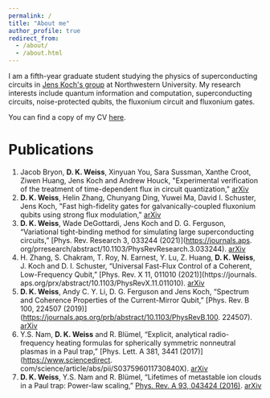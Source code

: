 ```yaml
---
permalink: /
title: "About me"
author_profile: true
redirect_from: 
  - /about/
  - /about.html
---
```


I am a fifth-year graduate student studying the physics of superconducting circuits in
<a href="https://sites.northwestern.edu/koch/" target="_blank">Jens Koch's group</a> at Northwestern University.
My research interests include quantum information and computation, superconducting circuits, 
noise-protected qubits, the fluxonium circuit and fluxonium gates.

You can find a copy of my CV <a href="../files/D_K_Weiss_CV.pdf" target="_blank">here</a>.

# Publications

1. Jacob Bryon, **D. K. Weiss**, Xinyuan You, Sara Sussman, Xanthe Croot, Ziwen Huang, Jens Koch and Andrew Houck,
   "Experimental verification of the treatment of time-dependent flux in circuit quantization," [arXiv](https://arxiv.org/abs/2208.03738)
3. **D. K. Weiss**, Helin Zhang, Chunyang Ding, Yuwei Ma, David I. Schuster, Jens Koch, "Fast high-fidelity gates 
   for galvanically-coupled fluxonium qubits using strong flux modulation," [arXiv](https://arxiv.org/abs/2207.03971) 
4. **D. K. Weiss**, Wade DeGottardi, Jens Koch and D. G. Ferguson, “Variational tight-binding method for
simulating large superconducting circuits,” [Phys. Rev. Research 3, 033244 (2021)](https://journals.aps.
   org/prresearch/abstract/10.1103/PhysRevResearch.3.033244). [arXiv](https://arxiv.org/abs/2104.14377)
5. H. Zhang, S. Chakram, T. Roy, N. Earnest, Y. Lu, Z. Huang, **D. K. Weiss**, J. Koch and D. I. Schuster,
“Universal Fast-Flux Control of a Coherent, Low-Frequency Qubit,” [Phys. Rev. X 11, 011010 (2021)](https://journals.
   aps.org/prx/abstract/10.1103/PhysRevX.11.011010). [arXiv](https://arxiv.org/abs/2002.10653)
6. **D. K. Weiss**, Andy C. Y. Li, D. G. Ferguson and Jens Koch, “Spectrum and Coherence Properties of the
Current-Mirror Qubit,” [Phys. Rev. B 100, 224507 (2019)](https://journals.aps.org/prb/abstract/10.1103/PhysRevB.100.
   224507). [arXiv](https://arxiv.org/abs/1908.04615)
7. Y.S. Nam, **D. K. Weiss** and R. Bl&uuml;mel, “Explicit, analytical radio-frequency heating formulas for spherically
symmetric nonneutral plasmas in a Paul trap,” [Phys. Lett. A 381, 3441 (2017)](https://www.sciencedirect.
   com/science/article/abs/pii/S037596011730840X). [arXiv](https://arxiv.org/abs/1708.03339)
8. **D. K. Weiss**, Y.S. Nam and R. Bl&uuml;mel, “Lifetimes of metastable ion clouds in a Paul trap: Power-law
scaling,” [Phys. Rev. A 93, 043424 (2016)](https://journals.aps.org/pra/abstract/10.1103/PhysRevA.93.043424). [arXiv](https://arxiv.org/abs/1512.02534)